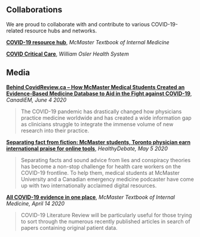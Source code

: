 ## Collaborations
We are proud to collaborate with and contribute to various COVID-19-related resource hubs and networks.

[**COVID-19 resource hub**](https://empendium.com/mcmtextbook/covid-19/232833,covid-19-resource-hub), *McMaster Textbook of Internal Medicine*

[**COVID Critical Care**](https://covidcriticalcare.ca/helpful-links/), *William Osler Health System*

## Media
[**Behind CovidReview.ca – How McMaster Medical Students Created an Evidence-Based Medicine Database to Aid in the Fight against COVID-19**](https://canadiem.org/behind-covidreview-ca/), *CanadiEM, June 4 2020*

> The COVID-19 pandemic has drastically changed how physicians practice medicine worldwide and has created a wide information gap as clinicians struggle to integrate the immense volume of new research into their practice.

[**Separating fact from fiction: McMaster students, Toronto physician earn international praise for online tools**](https://healthydebate.ca/2020/05/topic/online-tools-covid19), *HealthyDebate, May 5 2020*

>Separating facts and sound advice from lies and conspiracy theories has become a non-stop challenge for health care workers on the COVID-19 frontline.
>To help them, medical students at McMaster University and a Canadian emergency medicine podcaster have come up with two internationally acclaimed digital resources.

[**All COVID-19 evidence in one place**](https://empendium.com/mcmtextbook/covid-19/233436,all-covid-19-evidence-in-one-place), *McMaster Textbook of Internal Medicine, April 14 2020*

>COVID-19 Literature Review will be particularly useful for those trying to sort through the numerous recently published articles in search of papers containing original patient data.

